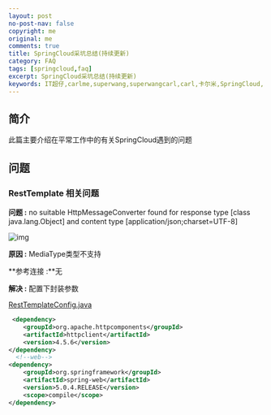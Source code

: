 ```yaml
---
layout: post
no-post-nav: false 
copyright: me
original: me
comments: true
title: SpringCloud采坑总结(持续更新)
category: FAQ
tags: [springcloud,faq]
excerpt: SpringCloud采坑总结(持续更新)
keywords: IT超仔,carlme,superwang,superwangcarl,carl,卡尔米,SpringCloud,FAQ
---
```


## 简介

此篇主要介绍在平常工作中的有关SpringCloud遇到的问题

## 问题

### RestTemplate 相关问题

**问题 :** no suitable HttpMessageConverter found for response type [class java.lang.Object] and content type [application/json;charset=UTF-8]

![img]({{site.cdn}}assets/images/blog/2019/20190522105745.png)

**原因 :** MediaType类型不支持

**参考连接 :**无

**解决 :** 配置下封装参数

 [RestTemplateConfig.java]({{site.cdn}}assets/download/java/RestTemplateConfig.java)

```xml
 <dependency>
    <groupId>org.apache.httpcomponents</groupId>
    <artifactId>httpclient</artifactId>
    <version>4.5.6</version>
</dependency>
  <!--web-->
<dependency>
    <groupId>org.springframework</groupId>
    <artifactId>spring-web</artifactId>
    <version>5.0.4.RELEASE</version>
    <scope>compile</scope>
</dependency>
```


